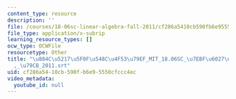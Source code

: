 ```yaml
---
content_type: resource
description: ''
file: /courses/18-06sc-linear-algebra-fall-2011/cf286a5410cb590fb6e95550cfccc4ec_884c52175f0f548c4f5379ef_MIT_18.06SC_7ebf60274ee36570-_79cb_2011.vtt
file_type: application/x-subrip
learning_resource_types: []
ocw_type: OCWFile
resourcetype: Other
title: "\u884C\u5217\u5F0F\u548C\u4F53\u79EF_MIT_18.06SC_\u7EBF\u6027\u4EE3\u6570\
  ,_\u79CB_2011.srt"
uid: cf286a54-10cb-590f-b6e9-5550cfccc4ec
video_metadata:
  youtube_id: null
---
```

